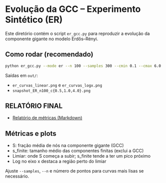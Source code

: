 # Evolução da GCC – Experimento Sintético (ER)

Este diretório contém o script `er_gcc.py` para reproduzir a evolução da componente gigante no modelo Erdős–Rényi.

## Como rodar (recomendado)
```bash
python er_gcc.py --mode er --n 100 --samples 300 --cmin 0.1 --cmax 6.0 --cpoints 80
```
Saídas em `out/`:
- `er_curvas_linear.png` e `er_curvas_logx.png`
- `snapshot_ER_n100_c{0.5,1.0,4.0}.png`

## RELATÓRIO FINAL

- [Relatório de métricas (Markdown)](./RESPOSTAS.md)

## Métricas e plots
- S: fração média de nós na componente gigante (GCC)
- s_finite: tamanho médio das componentes finitas (exclui a GCC)
- Limiar: onde S começa a subir; s_finite tende a ter um pico próximo
- Log no eixo x destaca a região perto do limiar

Ajuste `--samples`, `--n` e número de pontos para curvas mais lisas se necessário.
